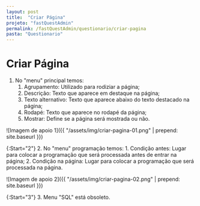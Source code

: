 ```yaml
---
layout: post
title:  "Criar Página"
projeto: "fastQuestAdmin"
permalink: /fastQuestAdmin/questionario/criar-pagina
pasta: "Questionario"
---
```

# Criar Página

1. No "menu" principal temos:
    1. Agrupamento: Utilizado para rodiziar a página;
    2. Descrição: Texto que aparece em destaque na página;
    3. Texto alternativo: Texto que aparece abaixo do texto destacado na página;
    4. Rodapé: Texto que aparece no rodapé da página;
    5. Mostrar: Define se a página será mostrada ou não.

![Imagem de apoio 1]({{ "/assets/img/criar-pagina-01.png" | prepend: site.baseurl }})

{:Start="2"}
2. No "menu" programação temos:
    1. Condição antes: Lugar para colocar a programação que será processada antes de entrar na página;
    2. Condição na página: Lugar para colocar a programação que será processada na página.

![Imagem de apoio 2]({{ "/assets/img/criar-pagina-02.png" | prepend: site.baseurl }})

{:Start="3"}
3. Menu "SQL" está obsoleto.